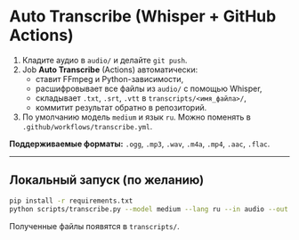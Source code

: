 # Auto Transcribe (Whisper + GitHub Actions)

1) Кладите аудио в `audio/` и делайте `git push`.
2) Job **Auto Transcribe** (Actions) автоматически:
   - ставит FFmpeg и Python-зависимости,
   - расшифровывает все файлы из `audio/` с помощью Whisper,
   - складывает `.txt`, `.srt`, `.vtt` в `transcripts/<имя_файла>/`,
   - коммитит результат обратно в репозиторий.
3) По умолчанию модель `medium` и язык `ru`. Можно поменять в `.github/workflows/transcribe.yml`.

**Поддерживаемые форматы:** `.ogg`, `.mp3`, `.wav`, `.m4a`, `.mp4`, `.aac`, `.flac`.

---

## Локальный запуск (по желанию)

```bash
pip install -r requirements.txt
python scripts/transcribe.py --model medium --lang ru --in audio --out transcripts
```

Полученные файлы появятся в `transcripts/`.
